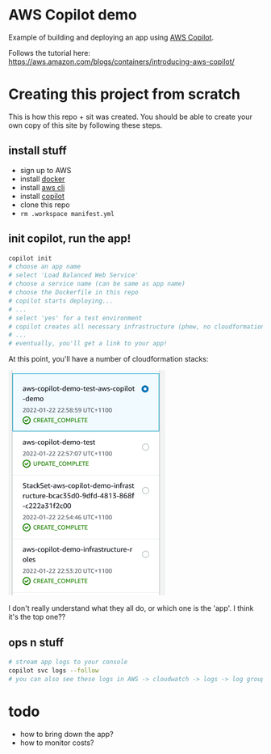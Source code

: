 # AWS Copilot demo

Example of building and deploying an app using
[AWS Copilot](https://aws.amazon.com/containers/copilot/).

Follows the tutorial here: https://aws.amazon.com/blogs/containers/introducing-aws-copilot/

# Creating this project from scratch
This is how this repo + sit was created. You should be able to create your own
copy of this site by following these steps.

## install stuff
- sign up to AWS
- install [docker](https://www.docker.com/products/docker-desktop)
- install [aws cli](https://aws.amazon.com/cli/)
- install [copilot](https://aws.github.io/copilot-cli/docs/getting-started/install/)
- clone this repo
- `rm .workspace manifest.yml`

## init copilot, run the app!
```sh
copilot init
# choose an app name
# select 'Load Balanced Web Service'
# choose a service name (can be same as app name)
# choose the Dockerfile in this repo
# copilot starts deploying...
# ...
# select 'yes' for a test environment
# copilot creates all necessary infrastructure (phew, no cloudformation!)
# ...
# eventually, you'll get a link to your app!
```

At this point, you'll have a number of cloudformation stacks:

![Initial cloudformation stacks](./docs/readme/img/initial_cf_stacks.png)

I don't really understand what they all do, or which one is the 'app'. I think
it's the top one??

## ops n stuff
```sh
# stream app logs to your console
copilot svc logs --follow
# you can also see these logs in AWS -> cloudwatch -> logs -> log groups ->  /copilot/aws-copilot-demo-test-aws-copilot-demo
```

# todo
- how to bring down the app?
- how to monitor costs?

